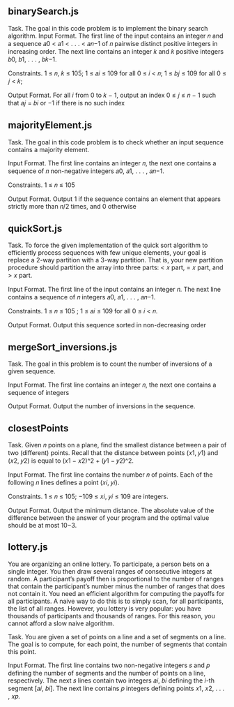 <h2> binarySearch.js </h2>

Task. The goal in this code problem is to implement the binary search algorithm.
Input Format. The first line of the input contains an integer 𝑛 and a sequence 𝑎0 < 𝑎1 < . . . < 𝑎𝑛−1 of
𝑛 pairwise distinct positive integers in increasing order. The next line contains an integer 𝑘 and 𝑘
positive integers 𝑏0, 𝑏1, . . . , 𝑏𝑘−1.

Constraints. 1 ≤ 𝑛, 𝑘 ≤ 105; 1 ≤ 𝑎𝑖 ≤ 109 for all 0 ≤ 𝑖 < 𝑛; 1 ≤ 𝑏𝑗 ≤ 109 for all 0 ≤ 𝑗 < 𝑘;

Output Format. For all 𝑖 from 0 to 𝑘 − 1, output an index 0 ≤ 𝑗 ≤ 𝑛 − 1 such that 𝑎𝑗 = 𝑏𝑖 or −1 if there
is no such index

<h2> majorityElement.js </h2>
Task. The goal in this code problem is to check whether an input sequence contains a majority element.

Input Format. The first line contains an integer 𝑛, the next one contains a sequence of 𝑛 non-negative
integers 𝑎0, 𝑎1, . . . , 𝑎𝑛−1.

Constraints. 1 ≤ 𝑛 ≤ 105

Output Format. Output 1 if the sequence contains an element that appears strictly more than 𝑛/2 times,
and 0 otherwise

<h2> quickSort.js </h2>
Task. To force the given implementation of the quick sort algorithm to efficiently process sequences with
few unique elements, your goal is replace a 2-way partition with a 3-way partition. That is, your new
partition procedure should partition the array into three parts: < 𝑥 part, = 𝑥 part, and > 𝑥 part.

Input Format. The first line of the input contains an integer 𝑛. The next line contains a sequence of 𝑛
integers 𝑎0, 𝑎1, . . . , 𝑎𝑛−1.

Constraints. 1 ≤ 𝑛 ≤ 105
; 1 ≤ 𝑎𝑖 ≤ 109
for all 0 ≤ 𝑖 < 𝑛.

Output Format. Output this sequence sorted in non-decreasing order

<h2> mergeSort_inversions.js </h2>
Task. The goal in this problem is to count the number of inversions of a given sequence.

Input Format. The first line contains an integer 𝑛, the next one contains a sequence of integers

Output Format. Output the number of inversions in the sequence.

<h2> closestPoints </h2>
Task. Given 𝑛 points on a plane, find the smallest distance between a pair of two (different) points. Recall
that the distance between points (𝑥1, 𝑦1) and (𝑥2, 𝑦2) is equal to (𝑥1 − 𝑥2)^2 + (𝑦1 − 𝑦2)^2.

Input Format. The first line contains the number 𝑛 of points. Each of the following 𝑛 lines defines a point
(𝑥𝑖, 𝑦𝑖).

Constraints. 1 ≤ 𝑛 ≤ 105; −109 ≤ 𝑥𝑖, 𝑦𝑖 ≤ 109 are integers.

Output Format. Output the minimum distance. The absolute value of the difference between the answer
of your program and the optimal value should be at most 10−3.

<h2>  lottery.js </h2>
You are organizing an online lottery. To participate, a person bets on a single
integer. You then draw several ranges of consecutive integers at random.
A participant’s payoff then is proportional to the number of ranges that
contain the participant’s number minus the number of ranges that does not
contain it. You need an efficient algorithm for computing the payoffs for all
participants. A naive way to do this is to simply scan, for all participants, the
list of all ranges. However, you lottery is very popular: you have thousands
of participants and thousands of ranges. For this reason, you cannot afford
a slow naive algorithm.

Task. You are given a set of points on a line and a set of segments on a line. The goal is to compute, for
each point, the number of segments that contain this point.

Input Format. The first line contains two non-negative integers 𝑠 and 𝑝 defining the number of segments
and the number of points on a line, respectively. The next 𝑠 lines contain two integers 𝑎𝑖, 𝑏𝑖 defining
the 𝑖-th segment [𝑎𝑖, 𝑏𝑖]. The next line contains 𝑝 integers defining points 𝑥1, 𝑥2, . . . , 𝑥𝑝.

